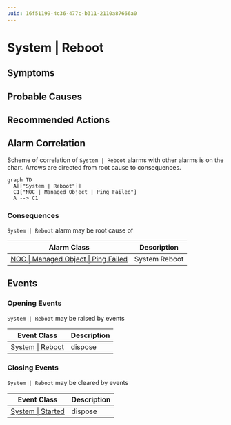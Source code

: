 ```yaml
---
uuid: 16f51199-4c36-477c-b311-2110a87666a0
---
```

# System | Reboot

## Symptoms

## Probable Causes

## Recommended Actions

## Alarm Correlation

Scheme of correlation of `System | Reboot` alarms with other alarms is on the chart. 
Arrows are directed from root cause to consequences.

```mermaid
graph TD
  A[["System | Reboot"]]
  C1["NOC | Managed Object | Ping Failed"]
  A --> C1
```

### Consequences
`System | Reboot` alarm may be root cause of

| Alarm Class                                                                  | Description   |
| ---------------------------------------------------------------------------- | ------------- |
| [NOC \| Managed Object \| Ping Failed](../noc/managed-object/ping-failed.md) | System Reboot |

## Events

### Opening Events
`System | Reboot` may be raised by events

| Event Class                                                        | Description |
| ------------------------------------------------------------------ | ----------- |
| [System \| Reboot](ref://event-classes-reference/system/reboot.md) | dispose     |

### Closing Events
`System | Reboot` may be cleared by events

| Event Class                                                          | Description |
| -------------------------------------------------------------------- | ----------- |
| [System \| Started](ref://event-classes-reference/system/started.md) | dispose     |
